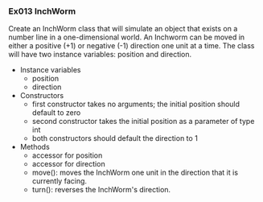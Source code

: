 ### Ex013 InchWorm
Create an InchWorm class that will simulate an object that exists on a number line in a one-dimensional world. An Inchworm can be moved in either a positive (+1) or negative (-1) direction one unit at a time. The class will have two instance variables: position and direction. 
- Instance variables
    - position
    - direction
- Constructors
    - first constructor takes no arguments; the initial position should default to zero
    - second constructor takes the initial position as a parameter of type int
    - both constructors should default the direction to 1
- Methods
    - accessor for position
    - accessor for direction
    - move(): moves the InchWorm one unit in the direction that it is currently facing.
    - turn(): reverses the InchWorm's direction.